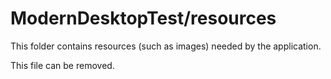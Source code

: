 # ModernDesktopTest/resources

This folder contains resources (such as images) needed by the application. 

This file can be removed.

